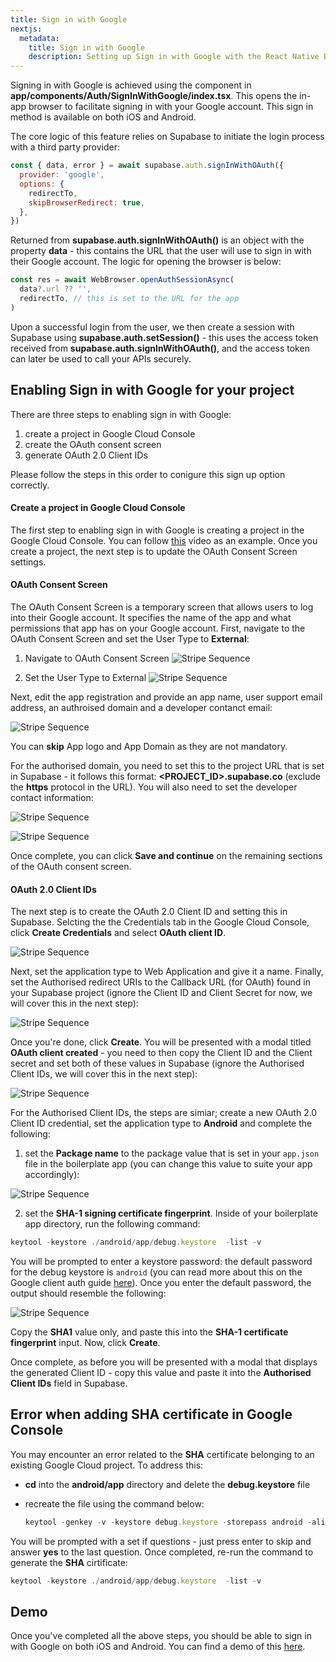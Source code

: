 ```yaml
---
title: Sign in with Google
nextjs:
  metadata:
    title: Sign in with Google
    description: Setting up Sign in with Google with the React Native Boilerplate.
---
```


Signing in with Google is achieved using the **<SignInWithGoogle />** component in **app/components/Auth/SignInWithGoogle/index.tsx**. This
opens the in-app browser to facilitate signing in with your Google account. This sign in method is available on both iOS and
Android.

The core logic of this feature relies on Supabase to initiate the login process with a third party provider:

```js
const { data, error } = await supabase.auth.signInWithOAuth({
  provider: 'google',
  options: {
    redirectTo,
    skipBrowserRedirect: true,
  },
})
```

Returned from **supabase.auth.signInWithOAuth()** is an object with the property **data** - this contains the URL that the user will use to sign in with
their Google account. The logic for opening the browser is below:

```js
const res = await WebBrowser.openAuthSessionAsync(
  data?.url ?? '',
  redirectTo, // this is set to the URL for the app
)
```

Upon a successful login from the user, we then create a session with Supabase using **supabase.auth.setSession()** - this uses the access token
received from **supabase.auth.signInWithOAuth()**, and the access token can later be used to call your APIs securely.

## Enabling Sign in with Google for your project

There are three steps to enabling sign in with Google:

1. create a project in Google Cloud Console
2. create the OAuth consent screen
3. generate OAuth 2.0 Client IDs

Please follow the steps in this order to conigure this sign up option correctly.

#### Create a project in Google Cloud Console

The first step to enabling sign in with Google is creating a project in the Google Cloud Console. You can follow [this](https://www.youtube.com/watch?v=27Pb5g7bEAA)
video as an example. Once you create a project, the next step is to update the OAuth Consent Screen settings.

#### OAuth Consent Screen

The OAuth Consent Screen is a temporary screen that allows users to log into their Google account. It specifies the name of the app
and what permissions that app has on your Google account. First, navigate to the OAuth Consent Screen and set the User Type to **External**:

1. Navigate to OAuth Consent Screen
   ![Stripe Sequence](/images/oauth-nav.png)

2. Set the User Type to External
   ![Stripe Sequence](/images/oauth-consent-screen.png)

Next, edit the app registration and provide an app name, user support email address, an authroised domain and a developer contanct email:

![Stripe Sequence](/images/google-app-info.png)

You can **skip** App logo and App Domain as they are not mandatory.

For the authorised domain, you need to set this to the project URL that is set in Supabase - it follows this format:
**<PROJECT_ID>.supabase.co** (exclude the **https** protocol in the URL). You will also need to set the developer
contact information:

![Stripe Sequence](/images/google-authorised-domains.png)

![Stripe Sequence](/images/dev-email.png)

Once complete, you can click **Save and continue** on the remaining sections of the OAuth consent screen.

#### OAuth 2.0 Client IDs

The next step is to create the OAuth 2.0 Client ID and setting this in Supabase. Selcting the the Credentials tab in the Google Cloud Console,
click **Create Credentials** and select **OAuth client ID**.

![Stripe Sequence](/images/google-credentials.png)

Next, set the application type to Web Application and give it a name. Finally, set the Authorised redirect URIs to the Callback URL (for OAuth)
found in your Supabase project (ignore the Client ID and Client Secret for now, we will cover this in the next step):

![Stripe Sequence](/images/oauth-client-ids-setup.png)

Once you're done, click **Create**. You will be presented with a modal titled **OAuth client created** - you need to then copy the Client ID
and the Client secret and set both of these values in Supabase (ignore the Authorised Client IDs, we will cover this in the next step):

![Stripe Sequence](/images/oauth-client-created.png)

For the Authorised Client IDs, the steps are simiar; create a new OAuth 2.0 Client ID credential, set the application type to **Android** and
complete the following:

1. set the **Package name** to the package value that is set in your `app.json` file in the boilerplate app (you can change this value
   to suite your app accordingly):

![Stripe Sequence](/images/package-name.png)

2. set the **SHA-1 signing certificate fingerprint**. Inside of your boilerplate app directory, run the following command:

```js
keytool -keystore ./android/app/debug.keystore  -list -v
```

You will be prompted to enter a keystore password: the default password for the debug keystore is `android` (you can read more about this
on the Google client auth guide [here](https://developers.google.com/android/guides/client-auth#using_keytool_on_the_certificate)). Once
you enter the default password, the output should resemble the following:

![Stripe Sequence](/images/keytool-android.png)

Copy the **SHA1** value only, and paste this into the **SHA-1 certificate fingerprint** input. Now, click **Create**.

Once complete, as before you will be presented with a modal that displays the generated Client ID - copy this value and paste it into the
**Authorised Client IDs** field in Supabase.

## Error when adding **SHA** certificate in Google Console

You may encounter an error related to the **SHA** certificate belonging to an existing Google Cloud project. To address this:

- **cd** into the **android/app** directory and delete the **debug.keystore** file
- recreate the file using the command below:

  ```js
  keytool -genkey -v -keystore debug.keystore -storepass android -alias androiddebugkey -keypass android -keyalg RSA -keysize 2048 -validity 10000
  ```

You will be prompted with a set if questions - just press enter to skip and answer **yes** to the last question. Once completed, re-run the command to generate
the **SHA** cirtificate:

```js
keytool -keystore ./android/app/debug.keystore  -list -v
```

## Demo

Once you've completed all the above steps, you should be able to sign in with Google on both iOS and Android. You can find a demo of this [here](https://www.veed.io/embed/408f342d-fa07-4fc6-b370-).
